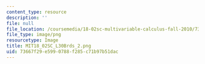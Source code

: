 ```yaml
---
content_type: resource
description: ''
file: null
file_location: /coursemedia/18-02sc-multivariable-calculus-fall-2010/73667f29e5990788f285c71b97b51dac_MIT18_02SC_L30Brds_2.png
file_type: image/png
resourcetype: Image
title: MIT18_02SC_L30Brds_2.png
uid: 73667f29-e599-0788-f285-c71b97b51dac
---
```

